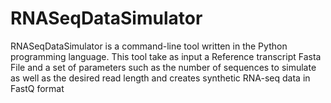 # RNASeqDataSimulator

RNASeqDataSimulator is a command-line tool written in the Python programming language. 
This tool take as input a Reference transcript Fasta File and a set of parameters such as the number of sequences to simulate as well as the desired read length and creates synthetic RNA-seq data in FastQ format
